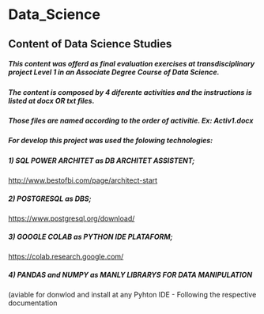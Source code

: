 # Data_Science
## Content of Data Science Studies

##### This content was offerd as final evaluation exercises at transdisciplinary project Level 1 in an Associate Degree Course of Data Science. 
##### The content is composed by 4 diferente activities and the instructions is listed at docx OR txt files.
##### Those files are named according to the order of activitie. Ex: Activ1.docx
##### For develop this project was used the folowing technologies: 

##### 1) SQL POWER ARCHITET as DB ARCHITET ASSISTENT; 
http://www.bestofbi.com/page/architect-start

##### 2) POSTGRESQL as DBS;
https://www.postgresql.org/download/

##### 3) GOOGLE COLAB as PYTHON IDE PLATAFORM;
https://colab.research.google.com/

##### 4) PANDAS and NUMPY as MANLY LIBRARYS FOR DATA MANIPULATION
(aviable for donwlod and install at any Pyhton IDE - Following the respective documentation
